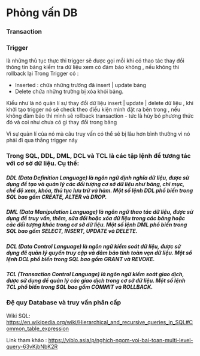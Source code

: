 # Phỏng vấn DB

### Transaction


### Trigger
là những thủ tục thực thi 
trigger sẽ được gọi mỗi khi có thao tác thay đổi thông tin bảng
kiểm tra dữ liệu xem có đảm bảo không , nếu không thì rollback lại
Trong Trigger có :
+ Inserted : chứa những trường đã insert | update bảng
+ Delete chứa những trường bị xóa khỏi bảng.

Kiểu như là nó quản lí sự thay đổi dữ liệu insert | update | delete dữ liệu ,
khi khởi tạo trigger nó sẽ check theo điều kiện mình đặt ra bên trong , nếu không đảm bảo
thì mình sẽ rollback transaction - tức là hủy bó phương thức đó và coi như chưa có gì thay đổi trong bảng

Vì sự quản lí của nó mà câu truy vấn có thể sẽ bị lâu hơn bình thường vì nó phải đi qua thằng trigger náy

### Trong SQL, DDL, DML, DCL và TCL là các tập lệnh để tương tác với cơ sở dữ liệu. Cụ thể:

##### DDL (Data Definition Language) là ngôn ngữ định nghĩa dữ liệu, được sử dụng để tạo và quản lý các đối tượng cơ sở dữ liệu như bảng, chỉ mục, chế độ xem, khóa, thủ tục lưu trữ và hàm. Một số lệnh DDL phổ biến trong SQL bao gồm CREATE, ALTER và DROP.

##### DML (Data Manipulation Language) là ngôn ngữ thao tác dữ liệu, được sử dụng để truy vấn, thêm, sửa đổi hoặc xóa dữ liệu trong các bảng hoặc các đối tượng khác trong cơ sở dữ liệu. Một số lệnh DML phổ biến trong SQL bao gồm SELECT, INSERT, UPDATE và DELETE.

##### DCL (Data Control Language) là ngôn ngữ kiểm soát dữ liệu, được sử dụng để quản lý quyền truy cập và đảm bảo tính toàn vẹn dữ liệu. Một số lệnh DCL phổ biến trong SQL bao gồm GRANT và REVOKE.

##### TCL (Transaction Control Language) là ngôn ngữ kiểm soát giao dịch, được sử dụng để quản lý các giao dịch trong cơ sở dữ liệu. Một số lệnh TCL phổ biến trong SQL bao gồm COMMIT và ROLLBACK.

### Đệ quy Database và truy vấn phân cấp
Wiki SQL: https://en.wikipedia.org/wiki/Hierarchical_and_recursive_queries_in_SQL#Common_table_expression

Link tham khảo : https://viblo.asia/p/nghich-ngom-voi-bai-toan-multi-level-query-63vKjbNbK2R

